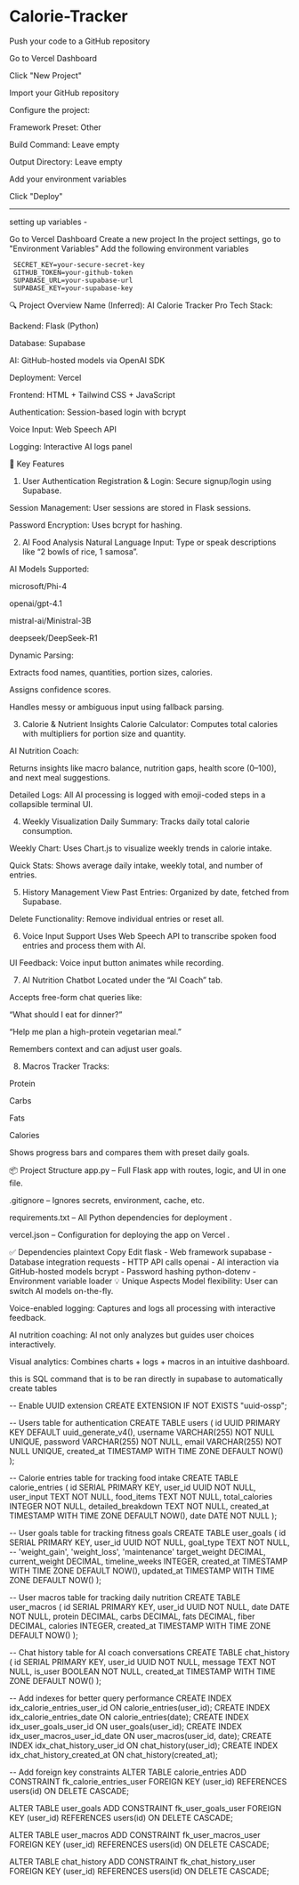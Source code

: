 # Calorie-Tracker

Push your code to a GitHub repository

Go to Vercel Dashboard

Click "New Project"

Import your GitHub repository

Configure the project:

Framework Preset: Other

Build Command: Leave empty

Output Directory: Leave empty

Add your environment variables

Click "Deploy"

------------------------------------

setting up variables - 

Go to Vercel Dashboard
Create a new project
In the project settings, go to "Environment Variables"
Add the following environment variables

     SECRET_KEY=your-secure-secret-key
     GITHUB_TOKEN=your-github-token
     SUPABASE_URL=your-supabase-url
     SUPABASE_KEY=your-supabase-key

🔍 Project Overview
Name (Inferred): AI Calorie Tracker Pro
Tech Stack:

Backend: Flask (Python)

Database: Supabase

AI: GitHub-hosted models via OpenAI SDK

Deployment: Vercel

Frontend: HTML + Tailwind CSS + JavaScript

Authentication: Session-based login with bcrypt

Voice Input: Web Speech API

Logging: Interactive AI logs panel

🌟 Key Features
1. User Authentication
Registration & Login: Secure signup/login using Supabase.

Session Management: User sessions are stored in Flask sessions.

Password Encryption: Uses bcrypt for hashing.

2. AI Food Analysis
Natural Language Input: Type or speak descriptions like “2 bowls of rice, 1 samosa”.

AI Models Supported:

microsoft/Phi-4

openai/gpt-4.1

mistral-ai/Ministral-3B

deepseek/DeepSeek-R1

Dynamic Parsing:

Extracts food names, quantities, portion sizes, calories.

Assigns confidence scores.

Handles messy or ambiguous input using fallback parsing.

3. Calorie & Nutrient Insights
Calorie Calculator: Computes total calories with multipliers for portion size and quantity.

AI Nutrition Coach:

Returns insights like macro balance, nutrition gaps, health score (0–100), and next meal suggestions.

Detailed Logs: All AI processing is logged with emoji-coded steps in a collapsible terminal UI.

4. Weekly Visualization
Daily Summary: Tracks daily total calorie consumption.

Weekly Chart: Uses Chart.js to visualize weekly trends in calorie intake.

Quick Stats: Shows average daily intake, weekly total, and number of entries.

5. History Management
View Past Entries: Organized by date, fetched from Supabase.

Delete Functionality: Remove individual entries or reset all.

6. Voice Input Support
Uses Web Speech API to transcribe spoken food entries and process them with AI.

UI Feedback: Voice input button animates while recording.

7. AI Nutrition Chatbot
Located under the “AI Coach” tab.

Accepts free-form chat queries like:

“What should I eat for dinner?”

“Help me plan a high-protein vegetarian meal.”

Remembers context and can adjust user goals.

8. Macros Tracker
Tracks:

Protein

Carbs

Fats

Calories

Shows progress bars and compares them with preset daily goals.

📦 Project Structure
app.py – Full Flask app with routes, logic, and UI in one file.

.gitignore – Ignores secrets, environment, cache, etc.

requirements.txt – All Python dependencies for deployment
.

vercel.json – Configuration for deploying the app on Vercel
.

✅ Dependencies
plaintext
Copy
Edit
flask           - Web framework
supabase        - Database integration
requests        - HTTP API calls
openai          - AI interaction via GitHub-hosted models
bcrypt          - Password hashing
python-dotenv   - Environment variable loader
💡 Unique Aspects
Model flexibility: User can switch AI models on-the-fly.

Voice-enabled logging: Captures and logs all processing with interactive feedback.

AI nutrition coaching: AI not only analyzes but guides user choices interactively.

Visual analytics: Combines charts + logs + macros in an intuitive dashboard.


this is SQL command that is to be ran directly in supabase to automatically create tables

-- Enable UUID extension
CREATE EXTENSION IF NOT EXISTS "uuid-ossp";

-- Users table for authentication
CREATE TABLE users (
    id UUID PRIMARY KEY DEFAULT uuid_generate_v4(),
    username VARCHAR(255) NOT NULL UNIQUE,
    password VARCHAR(255) NOT NULL,
    email VARCHAR(255) NOT NULL UNIQUE,
    created_at TIMESTAMP WITH TIME ZONE DEFAULT NOW()
);

-- Calorie entries table for tracking food intake
CREATE TABLE calorie_entries (
    id SERIAL PRIMARY KEY,
    user_id UUID NOT NULL,
    user_input TEXT NOT NULL,
    food_items TEXT NOT NULL,
    total_calories INTEGER NOT NULL,
    detailed_breakdown TEXT NOT NULL,
    created_at TIMESTAMP WITH TIME ZONE DEFAULT NOW(),
    date DATE NOT NULL
);

-- User goals table for tracking fitness goals
CREATE TABLE user_goals (
    id SERIAL PRIMARY KEY,
    user_id UUID NOT NULL,
    goal_type TEXT NOT NULL,  -- 'weight_gain', 'weight_loss', 'maintenance'
    target_weight DECIMAL,
    current_weight DECIMAL,
    timeline_weeks INTEGER,
    created_at TIMESTAMP WITH TIME ZONE DEFAULT NOW(),
    updated_at TIMESTAMP WITH TIME ZONE DEFAULT NOW()
);

-- User macros table for tracking daily nutrition
CREATE TABLE user_macros (
    id SERIAL PRIMARY KEY,
    user_id UUID NOT NULL,
    date DATE NOT NULL,
    protein DECIMAL,
    carbs DECIMAL,
    fats DECIMAL,
    fiber DECIMAL,
    calories INTEGER,
    created_at TIMESTAMP WITH TIME ZONE DEFAULT NOW()
);

-- Chat history table for AI coach conversations
CREATE TABLE chat_history (
    id SERIAL PRIMARY KEY,
    user_id UUID NOT NULL,
    message TEXT NOT NULL,
    is_user BOOLEAN NOT NULL,
    created_at TIMESTAMP WITH TIME ZONE DEFAULT NOW()
);

-- Add indexes for better query performance
CREATE INDEX idx_calorie_entries_user_id ON calorie_entries(user_id);
CREATE INDEX idx_calorie_entries_date ON calorie_entries(date);
CREATE INDEX idx_user_goals_user_id ON user_goals(user_id);
CREATE INDEX idx_user_macros_user_id_date ON user_macros(user_id, date);
CREATE INDEX idx_chat_history_user_id ON chat_history(user_id);
CREATE INDEX idx_chat_history_created_at ON chat_history(created_at);

-- Add foreign key constraints
ALTER TABLE calorie_entries
ADD CONSTRAINT fk_calorie_entries_user
FOREIGN KEY (user_id) REFERENCES users(id)
ON DELETE CASCADE;

ALTER TABLE user_goals
ADD CONSTRAINT fk_user_goals_user
FOREIGN KEY (user_id) REFERENCES users(id)
ON DELETE CASCADE;

ALTER TABLE user_macros
ADD CONSTRAINT fk_user_macros_user
FOREIGN KEY (user_id) REFERENCES users(id)
ON DELETE CASCADE;

ALTER TABLE chat_history
ADD CONSTRAINT fk_chat_history_user
FOREIGN KEY (user_id) REFERENCES users(id)
ON DELETE CASCADE;
